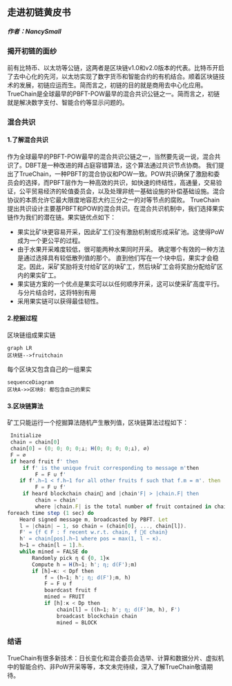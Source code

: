 ## 走进初链黄皮书
##### 作者：NancySmall

### 揭开初链的面纱
前有比特币、以太坊等公链，这两者是区块链v1.0和v2.0版本的代表。比特币开启了去中心化的先河，以太坊实现了数字货币和智能合约的有机结合。顺着区块链技术的发展，初链应运而生。简而言之，初链的目的就是商用去中心化应用。TrueChain是全球最早的PBFT-POW最早的混合共识公链之一。简而言之，初链就是解决数字支付、智能合约等显示问题的。
### 混合共识
#### 1.了解混合共识
作为全球最早的PBFT-POW最早的混合共识公链之一，当然要先说一说，混合共识了。DBFT是一种改进的拜占庭容错算法，这个算法通过共识节点协商。
我们提出了TrueChain，一种PBFT的混合协议和POW一致。POW共识确保了激励和委员会的选择，而PBFT层作为一种高效的共识，如快速的终结性，高通量，交易验证，公平贸易经济的轮值委员会，以及处理非统一基础设施的补偿基础设施。混合协议的本质允许它最大限度地容忍大约三分之一的对等节点的腐败。
TrueChain提出共识设计主要基PBFT和POW的混合共识。在混合共识机制中，我们选择果实链作为我们的潜在链。果实链优点如下：
- 果实比矿块更容易开采，因此矿工们没有激励机制或形成采矿池。这使得PoW成为一个更公平的过程。
- 由于水果开采难度较低，很可能两种水果同时开采。 确定哪个有效的一种方法是通过选择具有较低散列值的那个。
直到他们写在一个块中后，果实才会稳定。因此，采矿奖励将支付给矿区的块矿工，然后块矿工会将奖励分配给矿区内的果实矿工。
- 果实链方案的一个优点是果实可以以任何顺序开采，这可以使采矿高度平行。与分片结合时，这将特别有用
- 采用果实链可以获得最佳韧性。<br>
#### 2.挖掘过程

区块链组成果实链
```
graph LR
区块链-->fruitchain
```
每个区块又包含自己的一组果实



```
sequenceDiagram
区块A->>区块B: 都包含自己的果实

```

#### 3.区块链算法
矿工只能运行一个挖掘算法随机产生散列值，区块链算法过程如下：

```js
 Initialize 
 chain = chain[0] 
 chain[0] = (0; 0; 0; 0;⊥; H(0; 0; 0; 0;⊥), ∅) 
 F = ∅ 
 if heard fruit f' then 
     if f' is the unique fruit corresponding to message m'then
         F = F ∪ f'
    if f'.h−1 < f.h−1 for all other fruits f such that f.m = m'. then
         F = F ∪ f'   
     if heard blockchain chain and |chain'F| > |chain.F| then
         chain = chain'
         where |chain.F| is the total number of fruit contained in chain.
foreach time step (1 sec) do
    Heard signed message m, broadcasted by PBFT. Let
    l = |chain| − 1, so chain = (chain[0], ..., chain[l]).
    F' = {f ∈ F : f recent w.r.t. chain, f ∈ chain}
    h' = chain[pos].h−1 where pos = max(1, l − κ).
    h−1 = chain[l − 1].h.
    while mined = FALSE do
        Randomly pick η ∈ {0, 1}κ
        Compute h = H(h−1; h'; η; d(F');m)
        if [h]−κ: < Dpf then
            f = (h−1; h'; η; d(F');m, h)
            F = F ∪ f
            boardcast fruit f
            mined = FRUIT
            if [h]:κ < Dp then
                chain[l] = ((h−1; h'; η; d(F')m, h), F')
                broadcast blockchain chain
                mined = BLOCK
```
### 结语
TrueChain有很多新技术：日长变化和混合委员会选举、计算和数据分片、虚拟机中的智能合约、非PoW开采等等，本文未完待续，深入了解TrueChain敬请期待。

